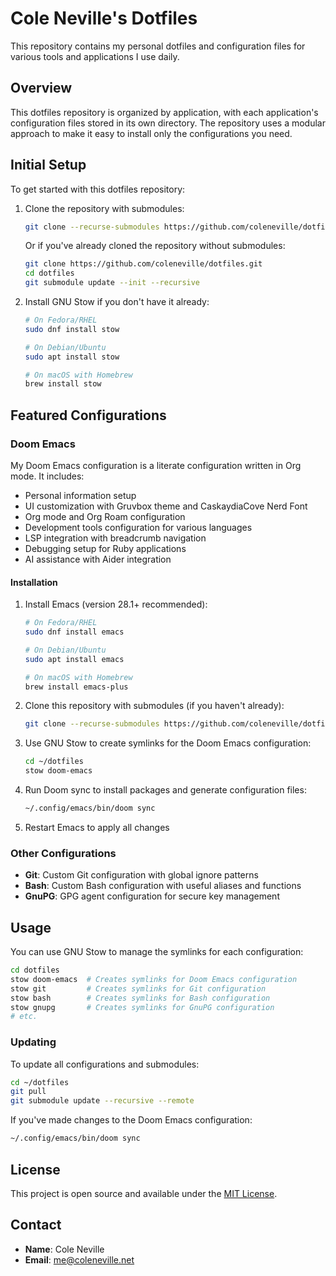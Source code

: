 # Cole Neville's Dotfiles

This repository contains my personal dotfiles and configuration files for various tools and applications I use daily.

## Overview

This dotfiles repository is organized by application, with each application's configuration files stored in its own directory. The repository uses a modular approach to make it easy to install only the configurations you need.

## Initial Setup

To get started with this dotfiles repository:

1. Clone the repository with submodules:
   ```bash
   git clone --recurse-submodules https://github.com/coleneville/dotfiles.git
   ```

   Or if you've already cloned the repository without submodules:
   ```bash
   git clone https://github.com/coleneville/dotfiles.git
   cd dotfiles
   git submodule update --init --recursive
   ```

2. Install GNU Stow if you don't have it already:
   ```bash
   # On Fedora/RHEL
   sudo dnf install stow
   
   # On Debian/Ubuntu
   sudo apt install stow
   
   # On macOS with Homebrew
   brew install stow
   ```

## Featured Configurations

### Doom Emacs

My Doom Emacs configuration is a literate configuration written in Org mode. It includes:

- Personal information setup
- UI customization with Gruvbox theme and CaskaydiaCove Nerd Font
- Org mode and Org Roam configuration
- Development tools configuration for various languages
- LSP integration with breadcrumb navigation
- Debugging setup for Ruby applications
- AI assistance with Aider integration

#### Installation

1. Install Emacs (version 28.1+ recommended):
   ```bash
   # On Fedora/RHEL
   sudo dnf install emacs
   
   # On Debian/Ubuntu
   sudo apt install emacs
   
   # On macOS with Homebrew
   brew install emacs-plus
   ```

2. Clone this repository with submodules (if you haven't already):
   ```bash
   git clone --recurse-submodules https://github.com/coleneville/dotfiles.git
   ```

3. Use GNU Stow to create symlinks for the Doom Emacs configuration:
   ```bash
   cd ~/dotfiles
   stow doom-emacs
   ```

4. Run Doom sync to install packages and generate configuration files:
   ```bash
   ~/.config/emacs/bin/doom sync
   ```

5. Restart Emacs to apply all changes

### Other Configurations

- **Git**: Custom Git configuration with global ignore patterns
- **Bash**: Custom Bash configuration with useful aliases and functions
- **GnuPG**: GPG agent configuration for secure key management

## Usage

You can use GNU Stow to manage the symlinks for each configuration:

```bash
cd dotfiles
stow doom-emacs  # Creates symlinks for Doom Emacs configuration
stow git         # Creates symlinks for Git configuration
stow bash        # Creates symlinks for Bash configuration
stow gnupg       # Creates symlinks for GnuPG configuration
# etc.
```

### Updating

To update all configurations and submodules:

```bash
cd ~/dotfiles
git pull
git submodule update --recursive --remote
```

If you've made changes to the Doom Emacs configuration:

```bash
~/.config/emacs/bin/doom sync
```

## License

This project is open source and available under the [MIT License](LICENSE).

## Contact

- **Name**: Cole Neville
- **Email**: me@coleneville.net

